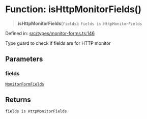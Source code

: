 # Function: isHttpMonitorFields()

> **isHttpMonitorFields**(`fields`): `fields is HttpMonitorFields`

Defined in: [src/types/monitor-forms.ts:146](https://github.com/Nick2bad4u/Uptime-Watcher/blob/dca5483e793478722cd3e6e125cafcec5fc771f0/src/types/monitor-forms.ts#L146)

Type guard to check if fields are for HTTP monitor

## Parameters

### fields

[`MonitorFormFields`](../type-aliases/MonitorFormFields.md)

## Returns

`fields is HttpMonitorFields`
